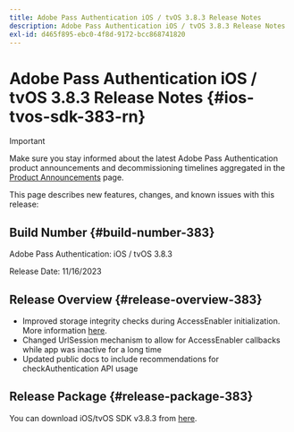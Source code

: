 ```yaml
---
title: Adobe Pass Authentication iOS / tvOS 3.8.3 Release Notes
description: Adobe Pass Authentication iOS / tvOS 3.8.3 Release Notes
exl-id: d465f895-ebc0-4f8d-9172-bcc868741820
---
```

# Adobe Pass Authentication iOS / tvOS 3.8.3 Release Notes {#ios-tvos-sdk-383-rn}

>[!IMPORTANT]
>
> Make sure you stay informed about the latest Adobe Pass Authentication product announcements and decommissioning timelines aggregated in the [Product Announcements](/help/authentication/product-announcements.md) page.

This page describes new features, changes, and known issues with this release:

## Build Number {#build-number-383}

Adobe Pass Authentication: iOS / tvOS 3.8.3

Release Date: 11/16/2023

## Release Overview {#release-overview-383}

* Improved storage integrity checks during AccessEnabler initialization. More information [here](/help/authentication/integration-guide-programmers/legacy/sdks/ios-tvos-sdk/iostvos-sdk-storage-integrity-checks.md).
* Changed UrlSession mechanism to allow for AccessEnabler callbacks while app was inactive for a long time
* Updated public docs to include recommendations for checkAuthentication API usage

## Release Package {#release-package-383}

You can download iOS/tvOS SDK v3.8.3 from [here](https://tve.zendesk.com/hc/en-us/articles/204963209-iOS-tvOS-Native-AccessEnabler-Library).
